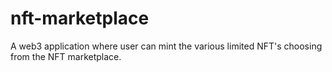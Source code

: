 # nft-marketplace
A web3 application where user can mint the various limited NFT's choosing from the NFT marketplace.
